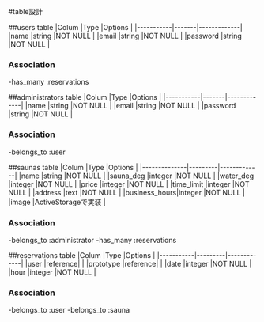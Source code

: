 #table設計

##users table
|Colum      |Type   |Options      |
|-----------|-------|-------------|
|name       |string |NOT NULL     |
|email      |string |NOT NULL     |
|password   |string |NOT NULL     |
### Association
-has_many :reservations


##administrators table
|Colum      |Type   |Options      |
|-----------|-------|-------------|
|name       |string |NOT NULL     |
|email      |string |NOT NULL     |
|password   |string |NOT NULL     |
### Association
-belongs_to :user


##saunas table
|Colum         |Type     |Options      |
|--------------|---------|-------------|
|name          |string   |NOT NULL     |
|sauna_deg     |integer  |NOT NULL     |
|water_deg     |integer  |NOT NULL     |
|price         |integer  |NOT NULL     |
|time_limit    |integer  |NOT NULL     |
|address       |text     |NOT NULL     |
|business_hours|integer  |NOT NULL     |
|image         |ActiveStorageで実装     |
### Association
-belongs_to :administrator
-has_many :reservations


##reservations table
|Colum      |Type     |Options      |
|-----------|---------|-------------|
|user       |reference|             |
|prototype  |reference|             |
|date       |integer  |NOT NULL     |
|hour       |integer  |NOT NULL     |
### Association
-belongs_to :user
-belongs_to :sauna
